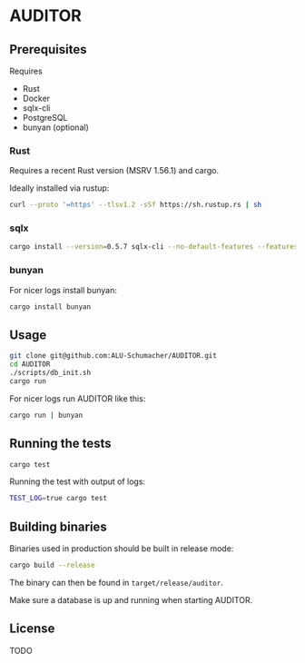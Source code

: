 # AUDITOR

## Prerequisites

Requires

* Rust
* Docker
* sqlx-cli
* PostgreSQL
* bunyan (optional)

### Rust

Requires a recent Rust version (MSRV 1.56.1) and cargo.

Ideally installed via rustup:

```bash
curl --proto '=https' --tlsv1.2 -sSf https://sh.rustup.rs | sh
```

### sqlx

```bash
cargo install --version=0.5.7 sqlx-cli --no-default-features --features postgres
```

### bunyan

For nicer logs install bunyan:

```bash
cargo install bunyan
```

## Usage

```bash
git clone git@github.com:ALU-Schumacher/AUDITOR.git 
cd AUDITOR
./scripts/db_init.sh
cargo run
```

For nicer logs run AUDITOR like this:

```bash
cargo run | bunyan
```

## Running the tests

```bash
cargo test
```

Running the test with output of logs:

```bash
TEST_LOG=true cargo test 
```

## Building binaries

Binaries used in production should be built in release mode:

```bash
cargo build --release
```

The binary can then be found in `target/release/auditor`.

Make sure a database is up and running when starting AUDITOR.


## License

TODO
